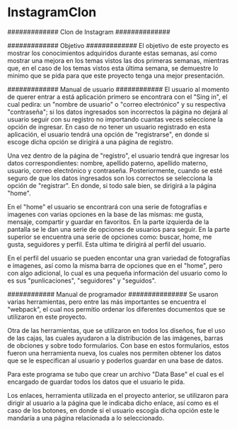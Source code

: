 # InstagramClon

#############  Clon de Instagram ##############

#############  Objetivo #############
El objetivo de este proyecto es mostrar los conocimientos adquiridos durante estas semanas, así como 
mostrar una mejora en los temas vistos las dos primeras semanas, mientras que, en el caso de los temas
vistos esta última semana, se demuestre lo minimo que se pida para que este proyecto tenga una mejor
presentación.


############# Manual de usuario ############
El usuario al momento de querer entrar a está aplicación primero se encontrara con el "Sing in", el
cual pedira: un "nombre de usuario" o "correo electrónico" y su respectiva "contraseña"; si los datos
ingresados son incorrectos la página no dejará al usuario seguir con su registro no importando cuantas
veces seleccione la opción de ingresar. En caso de no tener un usuario registrado en esta aplicación, 
el usuario tendrá una opción de "registrarse", en donde si escoge dicha opción se dirigirá a una página 
de registro.

Una vez dentro de la página de "registro", el usuario tendrá que ingresar los datos correspondientes: 
nombre, apellido paterno, apellido materno, usuario, correo electrónico y contraseña. Posteriormente,
cuando se esté seguro de que los datos ingresados son los correctos se selecciona la opción de 
"registrar". En donde, si todo sale bien, se dirigirá a la página "home".

En el "home" el usuario se encontrará con una serie de fotografías e imagenes con varias opciones en la
base de las mismas: me gusta, mensaje, compartir y guardar en favoritos. En la parte izquierda de la 
pantalla se le dan una serie de opciones de usuarios para seguir. En la parte superior se encuentra 
una serie de opciones como: buscar, home, me gusta, seguidores y perfil. Esta ultima te dirigirá 
al perfil del usuario.

En el perfil del usuario se pueden encontar una gran variedad de fotografías e imagenes, así como 
la misma barra de opciones que en el "home", pero con algo adicional, lo cual es una pequeña
información del usuario como lo es sus "punlicaciones", "seguidores" y "seguidos".


############ Manual de programador ###############
Se usaron varias herramientas, pero entre las más importantes se encuentra el "webpack", el cual nos 
permitio ordenar los diferentes documentos que se utilizaron en este proyecto.

Otra de las herramientas, que se utilizaron en todos los diseños, fue el uso de las cajas, las cuales
ayudaron a la distribución de las imágenes, barras de obciones y sobre todo formularios. Con base en 
estos formularios, estos fueron una herramienta nueva, los cuales nos permiten obtener los datos que se
le especifican al usuario y poderlos guardar en una base de datos.

Para este programa se tubo que crear un archivo "Data Base" el cual es el encargado de guardar todos
los datos que el usuario le pida.

Los enlaces, herramienta utilizada en el proyecto anterior, se utilizaron para dirigir al usuario a la
página que le indicaba dicho enlace, así como es el caso de los botones, en donde si el usuario escogía
dicha opción este le mandaría a una página relacionada a lo seleccionado.
